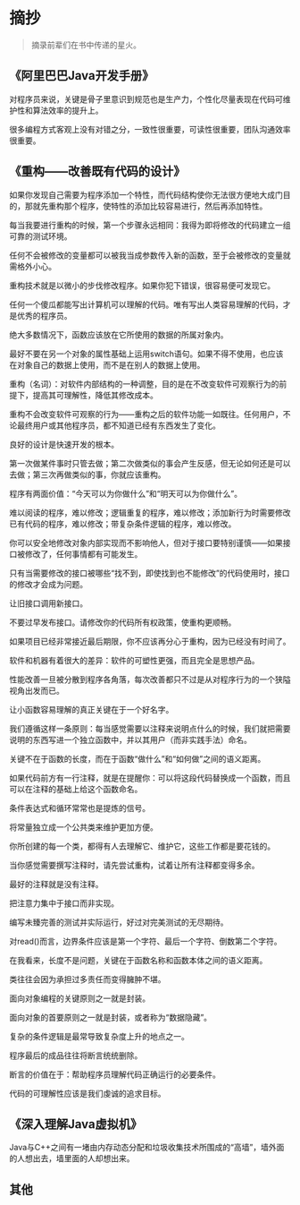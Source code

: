 # 摘抄

> 摘录前辈们在书中传递的星火。

## 《阿里巴巴Java开发手册》

对程序员来说，关键是骨子里意识到规范也是生产力，个性化尽量表现在代码可维护性和算法效率的提升上。

很多编程方式客观上没有对错之分，一致性很重要，可读性很重要，团队沟通效率很重要。

## 《重构——改善既有代码的设计》

如果你发现自己需要为程序添加一个特性，而代码结构使你无法很方便地大成门目的，那就先重构那个程序，使特性的添加比较容易进行，然后再添加特性。

每当我要进行重构的时候，第一个步骤永远相同：我得为即将修改的代码建立一组可靠的测试环境。

任何不会被修改的变量都可以被我当成参数传入新的函数，至于会被修改的变量就需格外小心。

重构技术就是以微小的步伐修改程序。如果你犯下错误，很容易便可发现它。

任何一个傻瓜都能写出计算机可以理解的代码。唯有写出人类容易理解的代码，才是优秀的程序员。

绝大多数情况下，函数应该放在它所使用的数据的所属对象内。

最好不要在另一个对象的属性基础上运用switch语句。如果不得不使用，也应该在对象自己的数据上使用，而不是在别人的数据上使用。

重构（名词）：对软件内部结构的一种调整，目的是在不改变软件可观察行为的前提下，提高其可理解性，降低其修改成本。

重构不会改变软件可观察的行为——重构之后的软件功能一如既往。任何用户，不论最终用户或其他程序员，都不知道已经有东西发生了变化。

良好的设计是快速开发的根本。

第一次做某件事时只管去做；第二次做类似的事会产生反感，但无论如何还是可以去做；第三次再做类似的事，你就应该重构。

程序有两面价值：“今天可以为你做什么”和“明天可以为你做什么”。

难以阅读的程序，难以修改；逻辑重复的程序，难以修改；添加新行为时需要修改已有代码的程序，难以修改；带复杂条件逻辑的程序，难以修改。

你可以安全地修改对象内部实现而不影响他人，但对于接口要特别谨慎——如果接口被修改了，任何事情都有可能发生。

只有当需要修改的接口被哪些“找不到，即使找到也不能修改”的代码使用时，接口的修改才会成为问题。

让旧接口调用新接口。

不要过早发布接口。请修改你的代码所有权政策，使重构更顺畅。

如果项目已经非常接近最后期限，你不应该再分心于重构，因为已经没有时间了。

软件和机器有着很大的差异：软件的可塑性更强，而且完全是思想产品。

性能改善一旦被分散到程序各角落，每次改善都只不过是从对程序行为的一个狭隘视角出发而已。

让小函数容易理解的真正关键在于一个好名字。

我们遵循这样一条原则：每当感觉需要以注释来说明点什么的时候，我们就把需要说明的东西写进一个独立函数中，并以其用户（而非实践手法）命名。

关键不在于函数的长度，而在于函数“做什么”和“如何做”之间的语义距离。

如果代码前方有一行注释，就是在提醒你：可以将这段代码替换成一个函数，而且可以在注释的基础上给这个函数命名。

条件表达式和循环常常也是提炼的信号。

将常量独立成一个公共类来维护更加方便。

你所创建的每一个类，都得有人去理解它、维护它，这些工作都是要花钱的。

当你感觉需要撰写注释时，请先尝试重构，试着让所有注释都变得多余。

最好的注释就是没有注释。

把注意力集中于接口而非实现。

编写未臻完善的测试并实际运行，好过对完美测试的无尽期待。

对read()而言，边界条件应该是第一个字符、最后一个字符、倒数第二个字符。

在我看来，长度不是问题，关键在于函数名称和函数本体之间的语义距离。

类往往会因为承担过多责任而变得臃肿不堪。

面向对象编程的关键原则之一就是封装。

面向对象的首要原则之一就是封装，或者称为“数据隐藏”。

复杂的条件逻辑是最常导致复杂度上升的地点之一。

程序最后的成品往往将断言统统删除。

断言的价值在于：帮助程序员理解代码正确运行的必要条件。

代码的可理解性应该是我们虔诚的追求目标。

## 《深入理解Java虚拟机》

Java与C++之间有一堵由内存动态分配和垃圾收集技术所围成的“高墙”，墙外面的人想出去，墙里面的人却想出来。

## 其他
